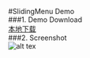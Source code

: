 #SlidingMenu Demo  
###1. Demo Download  
[本地下载](./apk/SlidingMenuDemo.apk)  
###2. Screenshot  
![alt tex](./apk/SlidingMenuDemo.gif)  
